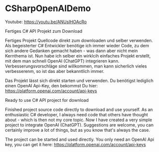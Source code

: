 # CSharpOpenAIDemo

Youtube: https://youtu.be/ANUsIHOAcRo

Fertiges C# API Projekt zum Download

Fertiges Projekt Quellcode direkt zum downloaden und selber verwenden.
Als begeisterter C# Entwickler benötige ich immer wieder Code, zu dem sich andere Gedanken gemacht haben - was dann aber nicht mein Kernthema ist. Nun habe ich selber ein wirklcih einfaches Projekt erstellt, mit dem man schnell OpenAI (ChatGPT) integrieren kann. Verbesserungsvorschläge sind willkommen, man kann sicherlich vieles verbesserenm, so ist das aber bekanntlich immer.

Das Projekt lässt sich direkt starten und verwenden. Du benötigst lediglich einen OpenAI Api-Key, den bekommst Du hier: https://platform.openai.com/account/api-keys

Ready to use C# API project for download

Finished project source code directly to download and use yourself.
As an enthusiastic C# developer, I always need code that others have thought about - which is then not my core topic. Now I have created a very simple project to integrate OpenAI (ChatGPT). Suggestions are welcome, you can certainly improve a lot of things, but as you know that's always the case.

The project can be started and used directly. You only need an OpenAI Api key, you can get it here: https://platform.openai.com/account/api-keys
